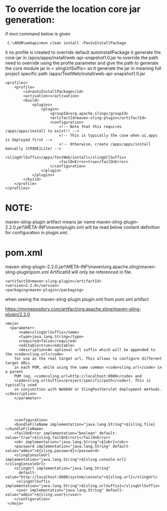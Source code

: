 
To override the location core jar generation:
=============================================
if mvn command below is given
     
     C:\ARUN\webapi>mvn clean install -PautoInstallPackage 

it no profile is created to override default autoInstallPackage it generate the core-jar in /apos/apps/install/web-api-snapshot1.0.jar
to override the path need to override using the profile parameter and give the path to generate the core module jar
in < slingUrlSuffix> so it generate the jar in meaning full project specific path /apps/TestWeb/install/web-api-snapshot1.0.jar

	<profiles>
		<profile>
			<id>autoInstallPackage</id>
			<activation></activation>
			<build>
				<plugins>
					<plugin>
						<groupId>org.apache.sling</groupId>
						<artifactId>maven-sling-plugin</artifactId>
						<configuration>
							<!-- Note that this requires /apps/apps/install to exist!! -->
							<!-- This is typically the case when ui.apps is deployed first -->
							<!-- Otherwise, create /apps/apps/install manually (CRXDE|Lite) -->
							<slingUrlSuffix>/apps/TestWeb/install</slingUrlSuffix>
							<failOnError>true</failOnError>
						</configuration>
					</plugin>
				</plugins>
			</build>
		</profile>
	</profiles>

NOTE:
=====
maven-sling-plugin artifact means jar name maven-sling-plugin-2.2.0.jar!\META-INF\maven\plugin.xml
will be read below content definition for configuration in plugin.xml.
 
pom.xml
=======
maven-sling-plugin-2.2.0.jar!\META-INF\maven\org.apache.sling\maven-sling-plugin\pom.xml
ArtificatId will only be referenced in file.

    <artifactId>maven-sling-plugin</artifactId>
    <version>2.2.0</version>
    <packaging>maven-plugin</packaging>



when seeing the maven-sling-plugin plugin.xml from pom.xml artifact

https://mvnrepository.com/artifact/org.apache.sling/maven-sling-plugin/2.2.0


	<mojo>
	  <parameter>
	      <name>slingUrlSuffix</name>
	      <type>java.lang.String</type>
	      <required>false</required>
	      <editable>true</editable>
	      <description>An optional url suffix which will be appended to the <code>sling.url</code>
		for use as the real target url. This allows to configure different target URLs
		in each POM, while using the same common <code>sling.url</code> in a parent
		POM (eg. <code>sling.url=http://localhost:8080</code> and
		<code>sling.urlSuffix=/project/specific/path</code>). This is typically used
		in conjunction with WebDAV or SlingPostServlet deployment methods.</description>
	    </parameter>




	    <configuration>
		<bundleFileName implementation="java.lang.String">${sling.file}</bundleFileName>
		<failOnError implementation="boolean" default-value="true">${sling.failOnError}</failOnError>
		<obr implementation="java.lang.String">${obr}</obr>
		<password implementation="java.lang.String" default-value="admin">${sling.password}</password>
		<slingConsoleUrl implementation="java.lang.String">${sling.console.url}</slingConsoleUrl>
		<slingUrl implementation="java.lang.String" 
		  default-value="http://localhost:8080/system/console">${sling.url}</slingUrl>
		 <slingUrlSuffix implementation="java.lang.String">${sling.urlSuffix}</slingUrlSuffix>
		 <user implementation="java.lang.String" default-value="admin">${sling.user}</user>
	    </configuration>
	 </mojo>
